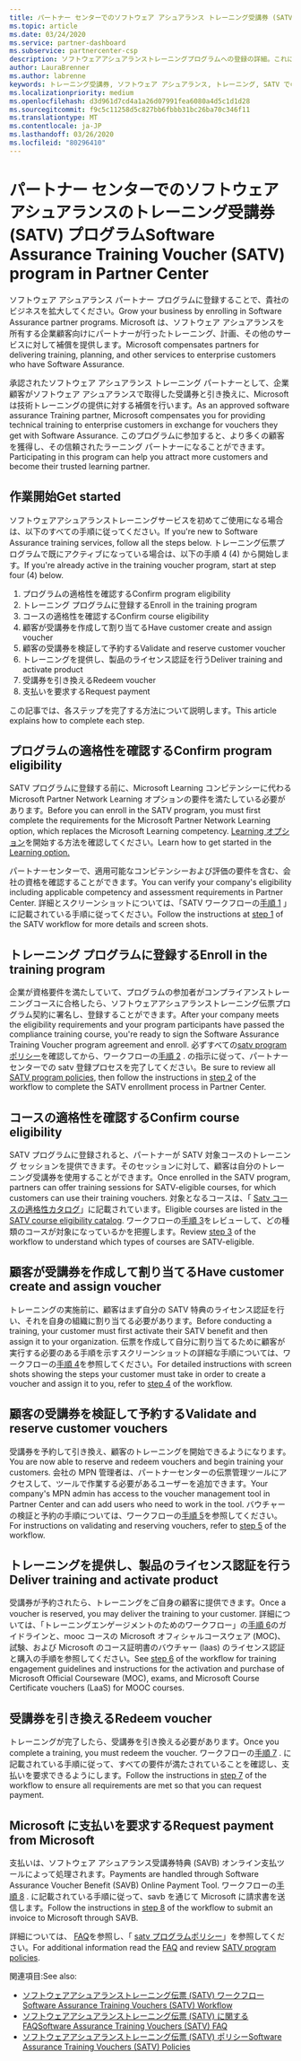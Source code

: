 ```yaml
---
title: パートナー センターでのソフトウェア アシュアランス トレーニング受講券 (SATV) プログラム | パートナー センター
ms.topic: article
ms.date: 03/24/2020
ms.service: partner-dashboard
ms.subservice: partnercenter-csp
description: ソフトウェアアシュアランストレーニングプログラムへの登録の詳細。これにより、企業のお客様にトレーニングと計画を提供するための補償を受けることができます。
author: LauraBrenner
ms.author: labrenne
keywords: トレーニング受講券, ソフトウェア アシュアランス, トレーニング, SATV での登録, SATV
ms.localizationpriority: medium
ms.openlocfilehash: d3d961d7cd4a1a26d07991fea6080a4d5c1d1d28
ms.sourcegitcommit: f9c5c11258d5c827bb6fbbb31bc26ba70c346f11
ms.translationtype: MT
ms.contentlocale: ja-JP
ms.lasthandoff: 03/26/2020
ms.locfileid: "80296410"
---
```

# <a name="software-assurance-training-voucher-satv-program-in-partner-center"></a><span data-ttu-id="5ee7b-104">パートナー センターでのソフトウェア アシュアランスのトレーニング受講券 (SATV) プログラム</span><span class="sxs-lookup"><span data-stu-id="5ee7b-104">Software Assurance Training Voucher (SATV) program in Partner Center</span></span>

<span data-ttu-id="5ee7b-105">ソフトウェア アシュアランス パートナー プログラムに登録することで、貴社のビジネスを拡大してください。</span><span class="sxs-lookup"><span data-stu-id="5ee7b-105">Grow your business by enrolling in Software Assurance partner programs.</span></span> <span data-ttu-id="5ee7b-106">Microsoft は、ソフトウェア アシュアランスを所有する企業顧客向けにパートナーが行ったトレーニング、計画、その他のサービスに対して補償を提供します。</span><span class="sxs-lookup"><span data-stu-id="5ee7b-106">Microsoft compensates partners for delivering training, planning, and other services to enterprise customers who have Software Assurance.</span></span>

<span data-ttu-id="5ee7b-107">承認されたソフトウェア アシュアランス トレーニング パートナーとして、企業顧客がソフトウェア アシュアランスで取得した受講券と引き換えに、Microsoft は技術トレーニングの提供に対する補償を行います。</span><span class="sxs-lookup"><span data-stu-id="5ee7b-107">As an approved software assurance Training partner, Microsoft compensates you for providing technical training to enterprise customers in exchange for vouchers they get with Software Assurance.</span></span> <span data-ttu-id="5ee7b-108">このプログラムに参加すると、より多くの顧客を獲得し、その信頼されたラーニング パートナーになることができます。</span><span class="sxs-lookup"><span data-stu-id="5ee7b-108">Participating in this program can help you attract more customers and become their trusted learning partner.</span></span>

## <a name="get-started"></a><span data-ttu-id="5ee7b-109">作業開始</span><span class="sxs-lookup"><span data-stu-id="5ee7b-109">Get started</span></span>

<span data-ttu-id="5ee7b-110">ソフトウェアアシュアランストレーニングサービスを初めてご使用になる場合は、以下のすべての手順に従ってください。</span><span class="sxs-lookup"><span data-stu-id="5ee7b-110">If you're new to Software Assurance training services, follow all the steps below.</span></span> <span data-ttu-id="5ee7b-111">トレーニング伝票プログラムで既にアクティブになっている場合は、以下の手順 4 (4) から開始します。</span><span class="sxs-lookup"><span data-stu-id="5ee7b-111">If you're already active in the training voucher program, start at step four (4) below.</span></span> 

1. <span data-ttu-id="5ee7b-112">プログラムの適格性を確認する</span><span class="sxs-lookup"><span data-stu-id="5ee7b-112">Confirm program eligibility</span></span>
2. <span data-ttu-id="5ee7b-113">トレーニング プログラムに登録する</span><span class="sxs-lookup"><span data-stu-id="5ee7b-113">Enroll in the training program</span></span>
3. <span data-ttu-id="5ee7b-114">コースの適格性を確認する</span><span class="sxs-lookup"><span data-stu-id="5ee7b-114">Confirm course eligibility</span></span>
4. <span data-ttu-id="5ee7b-115">顧客が受講券を作成して割り当てる</span><span class="sxs-lookup"><span data-stu-id="5ee7b-115">Have customer create and assign voucher</span></span>
5. <span data-ttu-id="5ee7b-116">顧客の受講券を検証して予約する</span><span class="sxs-lookup"><span data-stu-id="5ee7b-116">Validate and reserve customer voucher</span></span>
6. <span data-ttu-id="5ee7b-117">トレーニングを提供し、製品のライセンス認証を行う</span><span class="sxs-lookup"><span data-stu-id="5ee7b-117">Deliver training and activate product</span></span>
7. <span data-ttu-id="5ee7b-118">受講券を引き換える</span><span class="sxs-lookup"><span data-stu-id="5ee7b-118">Redeem voucher</span></span>
8. <span data-ttu-id="5ee7b-119">支払いを要求する</span><span class="sxs-lookup"><span data-stu-id="5ee7b-119">Request payment</span></span>

<span data-ttu-id="5ee7b-120">この記事では、各ステップを完了する方法について説明します。</span><span class="sxs-lookup"><span data-stu-id="5ee7b-120">This article explains how to complete each step.</span></span>

## <a name="confirm-program-eligibility"></a><span data-ttu-id="5ee7b-121">プログラムの適格性を確認する</span><span class="sxs-lookup"><span data-stu-id="5ee7b-121">Confirm program eligibility</span></span>

<span data-ttu-id="5ee7b-122">SATV プログラムに登録する前に、Microsoft Learning コンピテンシーに代わる Microsoft Partner Network Learning オプションの要件を満たしている必要があります。</span><span class="sxs-lookup"><span data-stu-id="5ee7b-122">Before you can enroll in the SATV program, you must first complete the requirements for the Microsoft Partner Network Learning option, which replaces the Microsoft Learning competency.</span></span> <span data-ttu-id="5ee7b-123">[Learning オプション](https://partner.microsoft.com/membership/learning-partners)を開始する方法を確認してください。</span><span class="sxs-lookup"><span data-stu-id="5ee7b-123">Learn how to get started in the [Learning option.](https://partner.microsoft.com/membership/learning-partners)</span></span>

<span data-ttu-id="5ee7b-124">パートナーセンターで、適用可能なコンピテンシーおよび評価の要件を含む、会社の資格を確認することができます。</span><span class="sxs-lookup"><span data-stu-id="5ee7b-124">You can verify your company's eligibility including applicable competency and assessment requirements in Partner Center.</span></span> <span data-ttu-id="5ee7b-125">詳細とスクリーンショットについては、「SATV ワークフローの[手順 1](https://query.prod.cms.rt.microsoft.com/cms/api/am/binary/RE4s3bB) 」に記載されている手順に従ってください。</span><span class="sxs-lookup"><span data-stu-id="5ee7b-125">Follow the instructions at [step 1](https://query.prod.cms.rt.microsoft.com/cms/api/am/binary/RE4s3bB) of the SATV workflow for more details and screen shots.</span></span>

## <a name="enroll-in-the-training-program"></a><span data-ttu-id="5ee7b-126">トレーニング プログラムに登録する</span><span class="sxs-lookup"><span data-stu-id="5ee7b-126">Enroll in the training program</span></span>

<span data-ttu-id="5ee7b-127">企業が資格要件を満たしていて、プログラムの参加者がコンプライアンストレーニングコースに合格したら、ソフトウェアアシュアランストレーニング伝票プログラム契約に署名し、登録することができます。</span><span class="sxs-lookup"><span data-stu-id="5ee7b-127">After your company meets the eligibility requirements and your program participants have passed the compliance training course, you're ready to sign the Software Assurance Training Voucher program agreement and enroll.</span></span> <span data-ttu-id="5ee7b-128">必ずすべての[satv program ポリシー](https://query.prod.cms.rt.microsoft.com/cms/api/am/binary/RE3koEP)を確認してから、ワークフローの[手順 2](https://query.prod.cms.rt.microsoft.com/cms/api/am/binary/RE4s3bB) . の指示に従って、パートナーセンターでの satv 登録プロセスを完了してください。</span><span class="sxs-lookup"><span data-stu-id="5ee7b-128">Be sure to review all [SATV program policies](https://query.prod.cms.rt.microsoft.com/cms/api/am/binary/RE3koEP), then follow the instructions in [step 2](https://query.prod.cms.rt.microsoft.com/cms/api/am/binary/RE4s3bB) of the workflow to complete the SATV enrollment process in Partner Center.</span></span>


## <a name="confirm-course-eligibility"></a><span data-ttu-id="5ee7b-129">コースの適格性を確認する</span><span class="sxs-lookup"><span data-stu-id="5ee7b-129">Confirm course eligibility</span></span>
<span data-ttu-id="5ee7b-130">SATV プログラムに登録されると、パートナーが SATV 対象コースのトレーニング セッションを提供できます。そのセッションに対して、顧客は自分のトレーニング受講券を使用することができます。</span><span class="sxs-lookup"><span data-stu-id="5ee7b-130">Once enrolled in the SATV program, partners can offer training sessions for SATV-eligible courses, for which customers can use their training vouchers.</span></span> <span data-ttu-id="5ee7b-131">対象となるコースは、「 [Satv コースの適格性カタログ](https://savl-catalog.microsoft.com/)」に記載されています。</span><span class="sxs-lookup"><span data-stu-id="5ee7b-131">Eligible courses are listed in the [SATV course eligibility catalog](https://savl-catalog.microsoft.com/).</span></span> <span data-ttu-id="5ee7b-132">ワークフローの[手順 3](https://query.prod.cms.rt.microsoft.com/cms/api/am/binary/RE4s3bB)をレビューして、どの種類のコースが対象になっているかを把握します。</span><span class="sxs-lookup"><span data-stu-id="5ee7b-132">Review [step 3](https://query.prod.cms.rt.microsoft.com/cms/api/am/binary/RE4s3bB) of the workflow to understand which types of courses are SATV-eligible.</span></span>

## <a name="have-customer-create-and-assign-voucher"></a><span data-ttu-id="5ee7b-133">顧客が受講券を作成して割り当てる</span><span class="sxs-lookup"><span data-stu-id="5ee7b-133">Have customer create and assign voucher</span></span>

<span data-ttu-id="5ee7b-134">トレーニングの実施前に、顧客はまず自分の SATV 特典のライセンス認証を行い、それを自身の組織に割り当てる必要があります。</span><span class="sxs-lookup"><span data-stu-id="5ee7b-134">Before conducting a training, your customer must first activate their SATV benefit and then assign it to your organization.</span></span> <span data-ttu-id="5ee7b-135">伝票を作成して自分に割り当てるために顧客が実行する必要のある手順を示すスクリーンショットの詳細な手順については、ワークフローの[手順 4](https://query.prod.cms.rt.microsoft.com/cms/api/am/binary/RE4s3bB)を参照してください。</span><span class="sxs-lookup"><span data-stu-id="5ee7b-135">For detailed instructions with screen shots showing the steps your customer must take in order to create a voucher and assign it to you, refer to [step 4](https://query.prod.cms.rt.microsoft.com/cms/api/am/binary/RE4s3bB) of the workflow.</span></span>

## <a name="validate-and-reserve-customer-vouchers"></a><span data-ttu-id="5ee7b-136">顧客の受講券を検証して予約する</span><span class="sxs-lookup"><span data-stu-id="5ee7b-136">Validate and reserve customer vouchers</span></span>

<span data-ttu-id="5ee7b-137">受講券を予約して引き換え、顧客のトレーニングを開始できるようになります。</span><span class="sxs-lookup"><span data-stu-id="5ee7b-137">You are now able to reserve and redeem vouchers and begin training your customers.</span></span> <span data-ttu-id="5ee7b-138">会社の MPN 管理者は、パートナーセンターの伝票管理ツールにアクセスして、ツールで作業する必要があるユーザーを追加できます。</span><span class="sxs-lookup"><span data-stu-id="5ee7b-138">Your company's MPN admin has access to the voucher management tool in Partner Center and can add users who need to work in the tool.</span></span> <span data-ttu-id="5ee7b-139">バウチャーの検証と予約の手順については、ワークフローの[手順 5](https://query.prod.cms.rt.microsoft.com/cms/api/am/binary/RE4s3bB)を参照してください。</span><span class="sxs-lookup"><span data-stu-id="5ee7b-139">For instructions on validating and reserving vouchers, refer to [step 5](https://query.prod.cms.rt.microsoft.com/cms/api/am/binary/RE4s3bB) of the workflow.</span></span>

## <a name="deliver-training-and-activate-product"></a><span data-ttu-id="5ee7b-140">トレーニングを提供し、製品のライセンス認証を行う</span><span class="sxs-lookup"><span data-stu-id="5ee7b-140">Deliver training and activate product</span></span>

<span data-ttu-id="5ee7b-141">受講券が予約されたら、トレーニングをご自身の顧客に提供できます。</span><span class="sxs-lookup"><span data-stu-id="5ee7b-141">Once a voucher is reserved, you may deliver the training to your customer.</span></span> <span data-ttu-id="5ee7b-142">詳細については、「トレーニングエンゲージメントのためのワークフロー」の[手順 6](https://query.prod.cms.rt.microsoft.com/cms/api/am/binary/RE4s3bB)のガイドラインと、mooc コースの Microsoft オフィシャルコースウェア (MOC)、試験、および Microsoft のコース証明書のバウチャー (laas) のライセンス認証と購入の手順を参照してください。</span><span class="sxs-lookup"><span data-stu-id="5ee7b-142">See [step 6](https://query.prod.cms.rt.microsoft.com/cms/api/am/binary/RE4s3bB) of the workflow for training engagement guidelines and instructions for the activation and purchase of Microsoft Official Courseware (MOC), exams, and Microsoft Course Certificate vouchers (LaaS) for MOOC courses.</span></span>

## <a name="redeem-voucher"></a><span data-ttu-id="5ee7b-143">受講券を引き換える</span><span class="sxs-lookup"><span data-stu-id="5ee7b-143">Redeem voucher</span></span>

<span data-ttu-id="5ee7b-144">トレーニングが完了したら、受講券を引き換える必要があります。</span><span class="sxs-lookup"><span data-stu-id="5ee7b-144">Once you complete a training, you must redeem the voucher.</span></span> <span data-ttu-id="5ee7b-145">ワークフローの[手順 7](https://query.prod.cms.rt.microsoft.com/cms/api/am/binary/RE4s3bB) . に記載されている手順に従って、すべての要件が満たされていることを確認し、支払いを要求できるようにします。</span><span class="sxs-lookup"><span data-stu-id="5ee7b-145">Follow the instructions in [step 7](https://query.prod.cms.rt.microsoft.com/cms/api/am/binary/RE4s3bB) of the workflow to ensure all requirements are met so that you can request payment.</span></span> 


## <a name="request-payment-from-microsoft"></a><span data-ttu-id="5ee7b-146">Microsoft に支払いを要求する</span><span class="sxs-lookup"><span data-stu-id="5ee7b-146">Request payment from Microsoft</span></span>

<span data-ttu-id="5ee7b-147">支払いは、ソフトウェア アシュアランス受講券特典 (SAVB) オンライン支払ツールによって処理されます。</span><span class="sxs-lookup"><span data-stu-id="5ee7b-147">Payments are handled through Software Assurance Voucher Benefit (SAVB) Online Payment Tool.</span></span> <span data-ttu-id="5ee7b-148">ワークフローの[手順 8](https://query.prod.cms.rt.microsoft.com/cms/api/am/binary/RE4s3bB) . に記載されている手順に従って、savb を通じて Microsoft に請求書を送信します。</span><span class="sxs-lookup"><span data-stu-id="5ee7b-148">Follow the instructions in [step 8](https://query.prod.cms.rt.microsoft.com/cms/api/am/binary/RE4s3bB) of the workflow to submit an invoice to Microsoft through SAVB.</span></span> 

<span data-ttu-id="5ee7b-149">詳細については、 [FAQ](https://query.prod.cms.rt.microsoft.com/cms/api/am/binary/RE3kz5o)を参照し、「 [satv プログラムポリシー](https://query.prod.cms.rt.microsoft.com/cms/api/am/binary/RE3koEP)」を参照してください。</span><span class="sxs-lookup"><span data-stu-id="5ee7b-149">For additional information read the [FAQ](https://query.prod.cms.rt.microsoft.com/cms/api/am/binary/RE3kz5o) and review [SATV program policies](https://query.prod.cms.rt.microsoft.com/cms/api/am/binary/RE3koEP).</span></span>

<span data-ttu-id="5ee7b-150">関連項目:</span><span class="sxs-lookup"><span data-stu-id="5ee7b-150">See also:</span></span>

- [<span data-ttu-id="5ee7b-151">ソフトウェアアシュアランストレーニング伝票 (SATV) ワークフロー</span><span class="sxs-lookup"><span data-stu-id="5ee7b-151">Software Assurance Training Vouchers (SATV) Workflow</span></span>](https://query.prod.cms.rt.microsoft.com/cms/api/am/binary/RE4s3bB)
- [<span data-ttu-id="5ee7b-152">ソフトウェアアシュアランストレーニング伝票 (SATV) に関する FAQ</span><span class="sxs-lookup"><span data-stu-id="5ee7b-152">Software Assurance Training Vouchers (SATV) FAQ</span></span>](https://query.prod.cms.rt.microsoft.com/cms/api/am/binary/RE3kz5o)
- [<span data-ttu-id="5ee7b-153">ソフトウェアアシュアランストレーニング伝票 (SATV) ポリシー</span><span class="sxs-lookup"><span data-stu-id="5ee7b-153">Software Assurance Training Vouchers (SATV) Policies</span></span>](https://query.prod.cms.rt.microsoft.com/cms/api/am/binary/RE3koEP)

